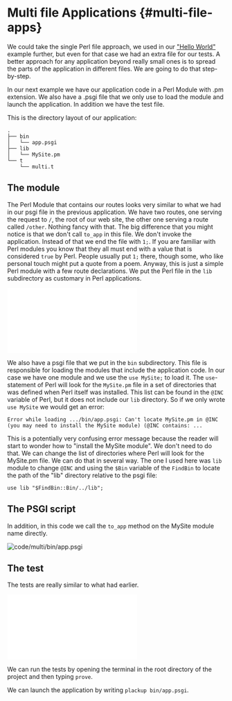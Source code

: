 # Multi file Applications {#multi-file-apps}

We could take the single Perl file approach, we used in our ["Hello World"](#hello-world) example further, but even for that case we had an extra file for our tests. A better approach for any application beyond really small ones is to spread the parts of the application in different files. We are going to do that step-by-step.

In our next example we have our application code in a Perl Module with .pm extension. We also have a .psgi file that we only use to load the module and launch the application. In addition we have the test file.

This is the directory layout of our application:

```
.
├── bin
│   └── app.psgi
├── lib
│   └── MySite.pm
└── t
    └── multi.t
```

## The module

The Perl Module that contains our routes looks very similar to what we had in our psgi file in the previous application. We have two routes, one serving the request to `/`, the root of our web site, the other one serving a route called `/other`. Nothing fancy with that. The big difference that you might notice is that we don't call `to_app` in this file. We don't invoke the application. Instead of that we end the file with `1;`. If you are familiar with Perl modules you know that they all must end with a value that is considered `true` by Perl. People usually put `1;` there, though some, who like personal touch might put a quote from a poem. Anyway, this is just a simple Perl module with a few route declarations. We put the Perl file in the `lib` subdirectory as customary in Perl applications.

![code/multi/lib/MySite.pm](code/multi/lib/MySite.pm)

We also have a psgi file that we put in the `bin` subdirectory. This file is responsible for loading the modules that include the application code. In our case we have one module and we use the `use MySite;` to load it. The `use`-statement of Perl will look for the `MySite.pm` file in a set of directories that was defined when Perl itself was installed. This list can be found in the `@INC` variable of Perl, but it does not include our `lib` directory. So if we only wrote `use MySite` we would get an error:

```
Error while loading .../bin/app.psgi: Can't locate MySite.pm in @INC (you may need to install the MySite module) (@INC contains: ...
```

This is a potentially very confusing error message because the reader will start to wonder how to "install the MySite module". We don't need to do that. We can change the list of directories where Perl will look for the MySite.pm file. We can do that in several way. The one I used here was `lib` module to change `@INC` and using the `$Bin` variable of the `FindBin` to locate the path of the "lib" directory relative to the psgi file:

```
use lib "$FindBin::Bin/../lib";
```

## The PSGI script

In addition, in this code we call the `to_app` method on the MySite module name directly.

![code/multi/bin/app.psgi](code/multi/bin/app.psgi)

## The test

The tests are really similar to what had earlier.

![code/multi/t/multi.t](code/multi/t/multi.t)

We can run the tests by opening the terminal in the root directory of the project and then typing `prove`.

We can launch the application by writing `plackup bin/app.psgi`.


